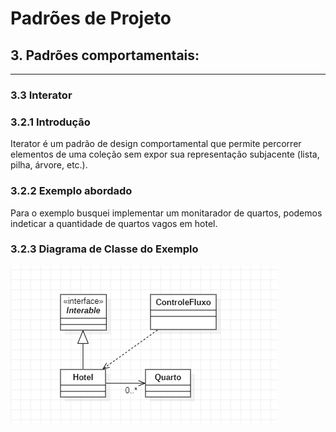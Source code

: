 # Padrões de Projeto

## 3. Padrões comportamentais:

---

### 3.3 Interator

### 3.2.1 Introdução

Iterator é um padrão de design comportamental que permite percorrer elementos de uma coleção sem expor sua representação subjacente (lista, pilha, árvore, etc.).

### 3.2.2 Exemplo abordado
Para o exemplo busquei implementar um monitarador de quartos, podemos indeticar a quantidade de quartos vagos em hotel.

### 3.2.3 Diagrama de Classe do Exemplo
![img_1.png](img_1.png)
